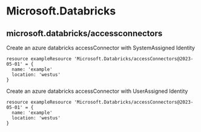 # Microsoft.Databricks

## microsoft.databricks/accessconnectors

Create an azure databricks accessConnector with SystemAssigned Identity
```bicep
resource exampleResource 'Microsoft.Databricks/accessConnectors@2023-05-01' = {
  name: 'example'
  location: 'westus'
}
```

Create an azure databricks accessConnector with UserAssigned Identity
```bicep
resource exampleResource 'Microsoft.Databricks/accessConnectors@2023-05-01' = {
  name: 'example'
  location: 'westus'
}
```
